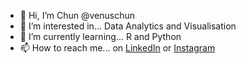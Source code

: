 - 👋 Hi, I’m Chun @venuschun
- 👀 I’m interested in... Data Analytics and Visualisation
- 🌱 I’m currently learning... R and Python
- 📫 How to reach me... on [LinkedIn](https://www.linkedin.com/in/venuschun/) or [Instagram](https://www.instagram.com/venuschun/)

<!---
venuschun/venuschun is a ✨ special ✨ repository because its `README.md` (this file) appears on your GitHub profile.
You can click the Preview link to take a look at your changes.
--->
